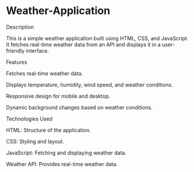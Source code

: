 # Weather-Application

Description

This is a simple weather application built using HTML, CSS, and JavaScript. It fetches real-time weather data from an API and displays it in a user-friendly interface.

Features

Fetches real-time weather data.

Displays temperature, humidity, wind speed, and weather conditions.

Responsive design for mobile and desktop.

Dynamic background changes based on weather conditions.

Technologies Used

HTML: Structure of the application.

CSS: Styling and layout.

JavaScript: Fetching and displaying weather data.

Weather API: Provides real-time weather data.
